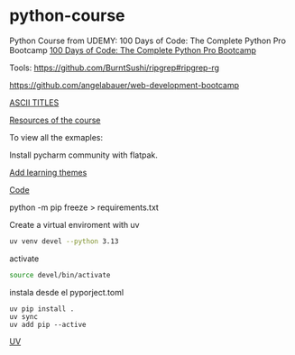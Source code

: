 # python-course
Python Course from UDEMY:  100 Days of Code: The Complete Python Pro Bootcamp
[100 Days of Code: The Complete Python Pro Bootcamp](https://www.udemy.com/course/100-days-of-code/?couponCode=ST8MT40924)

Tools: https://github.com/BurntSushi/ripgrep#ripgrep-rg


https://github.com/angelabauer/web-development-bootcamp


[ASCII TITLES](http://patorjk.com/software/taag/#p=display&f=Graffiti&t=Type%20Something%20)


[Resources of the course](https://github.com/mschwarzmueller/angular-complete-guide-course-resources)


To view all the exmaples:

Install pycharm community with flatpak.

[Add learning themes](https://www.udemy.com/course/100-days-of-code/learn/lecture/45090307#overview)


[Code](https://replit.com/@appbrewery)


 python -m pip freeze > requirements.txt  
 
 Create a virtual enviroment with uv
 
 ```bash
 uv venv devel --python 3.13
 ```
 
 activate

 ```bash
 source devel/bin/activate
```
instala desde el pyporject.toml

````
uv pip install .
uv sync
uv add pip --active 
````
[UV](https://github.com/astral-sh/uv)